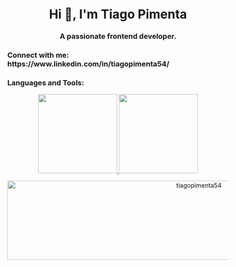 <h1 align="center">Hi 👋, I'm Tiago Pimenta</h1>
<h3 align="center">A passionate frontend developer.</h3>

<h3 align="left">Connect with me: https://www.linkedin.com/in/tiagopimenta54/ </h3>

<h3 align="left">Languages and Tools:</h3>

<div align="center">
  <a href="https://github.com/TiagoPimenta54">
  <img height="180em" src="https://github-readme-stats.vercel.app/api?username=TiagoPimenta54&show_icons=true&theme=dark&include_all_commits=true&count_private=true"/>
  <img height="180em" src="https://github-readme-stats.vercel.app/api/top-langs/?username=TiagoPimenta54&layout=compact&langs_count=7&theme=dark"/>
</div>



<p align="center" ><img height="180em" width="857px" src="https://github-readme-streak-stats.herokuapp.com/?user=tiagopimenta54&" alt="tiagopimenta54" /></p>


  

